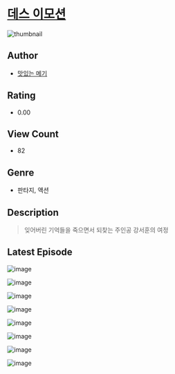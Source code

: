 # [데스 이모션](https://comic.naver.com/bestChallenge/list?titleId=810624)
![thumbnail](https://image-comic.pstatic.net/user_contents_data/challenge_comic/2023/05/25/354198/upload_7004894268269671779_480x623.jpeg)

## Author
- [맛있는 메기](https://comic.naver.com/artistTitle?id=354198)

## Rating
- 0.00

## View Count
- 82

## Genre
- 판타지, 액션

## Description
> 잊어버린 기억들을 죽으면서 되찾는 주인공 강서훈의 여정


## Latest Episode
![image](https://image-comic.pstatic.net/user_contents_data/challenge_comic/2023/05/25/354198/upload_7075215699101705574.jpeg)

![image](https://image-comic.pstatic.net/user_contents_data/challenge_comic/2023/05/25/354198/upload_7233679544038011698.jpeg)

![image](https://image-comic.pstatic.net/user_contents_data/challenge_comic/2023/05/25/354198/upload_3834596522091100469.jpeg)

![image](https://image-comic.pstatic.net/user_contents_data/challenge_comic/2023/05/25/354198/upload_7219323194941323361.jpeg)

![image](https://image-comic.pstatic.net/user_contents_data/challenge_comic/2023/05/25/354198/upload_3703474240590655541.jpeg)

![image](https://image-comic.pstatic.net/user_contents_data/challenge_comic/2023/05/26/354198/upload_3544949952733471074.jpeg)

![image](https://image-comic.pstatic.net/user_contents_data/challenge_comic/2023/05/26/354198/upload_7003997247989037413.jpeg)

![image](https://image-comic.pstatic.net/user_contents_data/challenge_comic/2023/05/26/354198/upload_7004330218852201267.jpeg)
